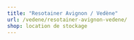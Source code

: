 ```yaml
---
title: "Resotainer Avignon / Vedène"
url: /vedene/resotainer-avignon-vedene/
shop: location de stockage
---
```

